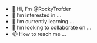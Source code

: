 - 👋 Hi, I’m @RockyTrofder
- 👀 I’m interested in ...
- 🌱 I’m currently learning ...
- 💞️ I’m looking to collaborate on ...
- 📫 How to reach me ...

<!---
RockyTrofder/RockyTrofder is a ✨ special ✨ repository because its `README.md` (this file) appears on your GitHub profile.
You can click the Preview link to take a look at your changes.
--->
